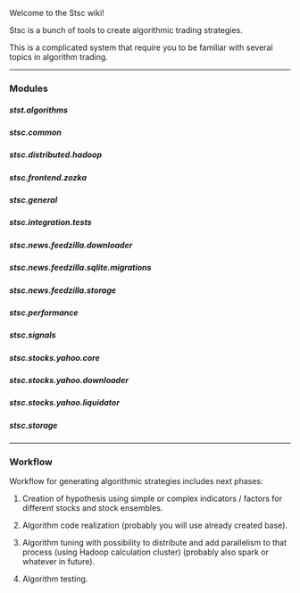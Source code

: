 Welcome to the Stsc wiki!

Stsc is a bunch of tools to create algorithmic trading strategies. 

This is a complicated system that require you to be familiar with several topics in algorithm trading.

***

### Modules

##### stst.algorithms
##### stsc.common
##### stsc.distributed.hadoop
##### stsc.frontend.zozka
##### stsc.general
##### stsc.integration.tests
##### stsc.news.feedzilla.downloader
##### stsc.news.feedzilla.sqlite.migrations
##### stsc.news.feedzilla.storage
##### stsc.performance
##### stsc.signals
##### stsc.stocks.yahoo.core
##### stsc.stocks.yahoo.downloader
##### stsc.stocks.yahoo.liquidator
##### stsc.storage

***

### Workflow

Workflow for generating algorithmic strategies includes next phases:

1. Creation of hypothesis using simple or complex indicators / factors for different stocks and stock ensembles.

2. Algorithm code realization (probably you will use already created base).

3. Algorithm tuning with possibility to distribute and add parallelism to that process (using Hadoop calculation cluster) (probably also spark or whatever in future).

4. Algorithm testing.

 